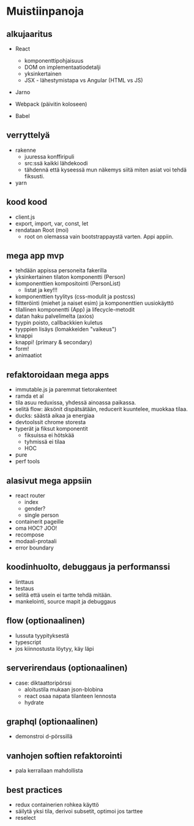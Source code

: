 # Muistiinpanoja

## alkujaaritus

- React

  - komponenttipohjaisuus
  - DOM on implementaatiodetalji
  - yksinkertainen
  - JSX - lähestymistapa vs Angular (HTML vs JS)

- Jarno
- Webpack (päivitin koloseen)
- Babel

## verryttelyä

- rakenne
  - juuressa konffiripuli
  - src:ssä kaikki lähdekoodi
  - tähdennä että kyseessä mun näkemys siitä miten asiat voi tehdä fiksusti.
- yarn

## kood kood

- client.js
- export, import, var, const, let
- rendataan Root (moi)
  - root on olemassa vain bootstrappaystä varten. Appi appiin.

## mega app mvp

- tehdään appissa personeita fakerilla
- yksinkertainen tilaton komponentti (Person)
- komponenttien kompositointi (PersonList)
  - listat ja key!!!
- komponenttien tyylitys (css-modulit ja postcss)
- filtteröinti (miehet ja naiset esim) ja komponenttien uusiokäyttö
- tilallinen komponentti (App) ja lifecycle-metodit
- datan haku palvelimelta (axios)
- tyypin poisto, callbackkien kuletus
- tyyppien lisäys (lomakkeiden "vaikeus")
- knappi
- knappi! (primary & secondary)
- form!
- animaatiot

## refaktoroidaan mega apps

- immutable.js ja paremmat tietorakenteet
- ramda et al
- tila asuu reduxissa, yhdessä ainoassa paikassa.
- selitä flow: äksönit dispätsätään, reducerit kuuntelee, muokkaa tilaa.
- ducks: säästä aikaa ja energiaa
- devtoolssit chrome storesta
- typerät ja fiksut komponentit
  - fiksuissa ei hötskää
  - tyhmissä ei tilaa
  - HOC
- pure
- perf tools

## alasivut mega appsiin

- react router
  - index
  - gender?
  - single person
- containerit pageille
- oma HOC? JOO!
- recompose
- modaali-protaali
- error boundary

## koodinhuolto, debuggaus ja performanssi

- linttaus
- testaus
- selitä että usein ei tartte tehdä mitään.
- mankelointi, source mapit ja debuggaus

## flow (optionaalinen)

- lussuta tyypityksestä
- typescript
- jos kiinnostusta löytyy, käy läpi

## serverirendaus (optionaalinen)

- case: diktaattoripörssi
  - aloitustila mukaan json-blobina
  - react osaa napata tilanteen lennosta
  - hydrate

## graphql (optionaalinen)

- demonstroi d-pörssillä

## vanhojen softien refaktorointi

- pala kerrallaan mahdollista

## best practices

- redux containerien rohkea käyttö
- säilytä yksi tila, derivoi subsetit, optimoi jos tarttee
- reselect
